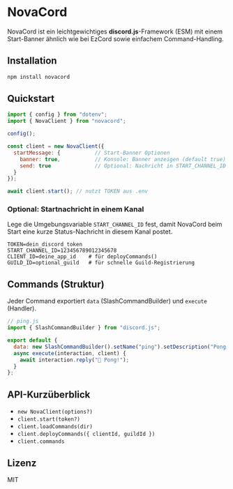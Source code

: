 # NovaCord

NovaCord ist ein leichtgewichtiges **discord.js**-Framework (ESM) mit
einem Start-Banner ähnlich wie bei EzCord sowie einfachem Command-Handling.

## Installation
```bash
npm install novacord
```

## Quickstart
```js
import { config } from "dotenv";
import { NovaClient } from "novacord";

config();

const client = new NovaClient({
  startMessage: {           // Start-Banner Optionen
    banner: true,           // Konsole: Banner anzeigen (default true)
    send: true              // Optional: Nachricht in START_CHANNEL_ID posten (default false)
  }
});

await client.start(); // nutzt TOKEN aus .env
```

### Optional: Startnachricht in einem Kanal
Lege die Umgebungsvariable `START_CHANNEL_ID` fest, damit NovaCord beim Start
eine kurze Status-Nachricht in diesem Kanal postet.

```env
TOKEN=dein_discord_token
START_CHANNEL_ID=123456789012345678
CLIENT_ID=deine_app_id    # für deployCommands()
GUILD_ID=optional_guild   # für schnelle Guild-Registrierung
```

## Commands (Struktur)
Jeder Command exportiert `data` (SlashCommandBuilder) und `execute` (Handler).

```js
// ping.js
import { SlashCommandBuilder } from "discord.js";

export default {
  data: new SlashCommandBuilder().setName("ping").setDescription("Pong!"),
  async execute(interaction, client) {
    await interaction.reply("🏓 Pong!");
  }
};
```

## API-Kurzüberblick
- `new NovaClient(options?)`
- `client.start(token?)`
- `client.loadCommands(dir)`
- `client.deployCommands({ clientId, guildId })`
- `client.commands`

## Lizenz
MIT
